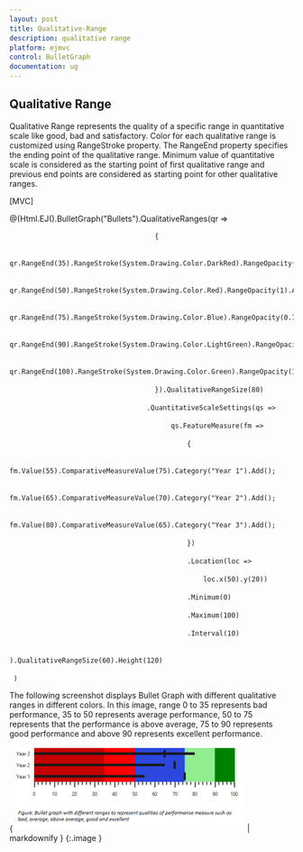 ```yaml
---
layout: post
title: Qualitative-Range
description: qualitative range
platform: ejmvc
control: BulletGraph	
documentation: ug
---
```


## Qualitative Range

Qualitative Range represents the quality of a specific range in quantitative scale like good, bad and satisfactory. Color for each qualitative range is customized using RangeStroke property. The RangeEnd property specifies the ending point of the qualitative range. Minimum value of quantitative scale is considered as the starting point of first qualitative range and previous end points are considered as starting point for other qualitative ranges. 

[MVC]



@(Html.EJ().BulletGraph("Bullets").QualitativeRanges(qr =>

                                        {

                                            qr.RangeEnd(35).RangeStroke(System.Drawing.Color.DarkRed).RangeOpacity(0.5).Add();

                                            qr.RangeEnd(50).RangeStroke(System.Drawing.Color.Red).RangeOpacity(1).Add();

                                            qr.RangeEnd(75).RangeStroke(System.Drawing.Color.Blue).RangeOpacity(0.7).Add();

                                            qr.RangeEnd(90).RangeStroke(System.Drawing.Color.LightGreen).RangeOpacity(1).Add();

                                            qr.RangeEnd(100).RangeStroke(System.Drawing.Color.Green).RangeOpacity(1).Add();

                                        }).QualitativeRangeSize(80)

                                      .QuantitativeScaleSettings(qs =>

                                            qs.FeatureMeasure(fm =>

                                                {

                                                    fm.Value(55).ComparativeMeasureValue(75).Category("Year 1").Add();

                                                    fm.Value(65).ComparativeMeasureValue(70).Category("Year 2").Add();

                                                    fm.Value(80).ComparativeMeasureValue(65).Category("Year 3").Add();

                                                })

                                                .Location(loc =>

                                                    loc.x(50).y(20))

                                                .Minimum(0)

                                                .Maximum(100)

                                                .Interval(10)    

                                            ).QualitativeRangeSize(60).Height(120)

     )



The following screenshot displays Bullet Graph with different qualitative ranges in different colors. In this image, range 0 to 35 represents bad performance, 35 to 50 represents average performance, 50 to 75 represents that the performance is above average, 75 to 90 represents good performance and above 90 represents excellent performance.

{ ![](Qualitative-Range_images/Qualitative-Range_img1.png) | markdownify }
{:.image }


